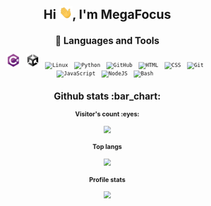 <h1 align="center">Hi <img src="https://github.com/MegaFocusDev/MegaFocusDev/blob/main/Hi.gif" width="30px">, I'm MegaFocus</h1>

<h2 align="center">🧰 Languages and Tools</h2>

<div align="center">
<code><img  alt="CSharp" width="30px" style="padding-right:10px;" src="https://github.com/devicons/devicon/blob/master/icons/csharp/csharp-original.svg"/></code>
<code><img  alt="Unity" width="30px" style="padding-right:10px;" src="https://github.com/devicons/devicon/blob/master/icons/unity/unity-original.svg"/></code>
<code><img  alt="Linux" width="30px" style="padding-right:10px;" src="https://cdn.jsdelivr.net/gh/devicons/devicon/icons/linux/linux-original.svg" /></code>
<code><img a alt="Python" width="30px" style="padding-right:10px;" src="https://cdn.jsdelivr.net/gh/devicons/devicon/icons/python/python-plain.svg" /></code>
<code><img  alt="GitHub" width="30px" style="padding-right:10px;" src="https://cdn.jsdelivr.net/gh/devicons/devicon/icons/github/github-original.svg" /></code>
<code><img  alt="HTML" width="30px" style="padding-right:10px;" src="https://cdn.jsdelivr.net/gh/devicons/devicon/icons/html5/html5-plain.svg" /></code>
<code><img  alt="CSS" width="30px" style="padding-right:10px;" src="https://cdn.jsdelivr.net/gh/devicons/devicon/icons/css3/css3-plain.svg" /></code>
<code><img  alt="Git" width="30px" style="padding-right:10px;" src="https://cdn.jsdelivr.net/gh/devicons/devicon/icons/git/git-original.svg" /></code>
<code><img  alt="JavaScript" width="30px" style="padding-right:10px;" src="https://cdn.jsdelivr.net/gh/devicons/devicon/icons/javascript/javascript-plain.svg" /></code>
<code><img  alt="NodeJS" width="30px" style="padding-right:10px;" src="https://cdn.jsdelivr.net/gh/devicons/devicon/icons/nodejs/nodejs-original.svg" /></code>
<code><img  alt="Bash" width="30px" style="padding-right:10px;" src="https://cdn.jsdelivr.net/gh/devicons/devicon/icons/bash/bash-original.svg" /></code>
<div/>


<h2 align="center">Github stats :bar_chart:</h2>

<h4 align="center">Visitor's count :eyes:</h4>

<p align="center"><img src="https://profile-counter.glitch.me/{MegaFocusDev}/count.svg"/></p>

<h4 align="center">Top langs</h4>

<p align="center"><img src="https://github-readme-stats.vercel.app/api/top-langs/?username=MegaFocusDev&langs_count=10&theme=radical&layout=compact" /></p>

<h4 align="center">Profile stats</h4>

<p align="center"><img src="https://github-readme-stats.vercel.app/api?username=MegaFocusDev&show_icons=true&theme=radical" /></p>
